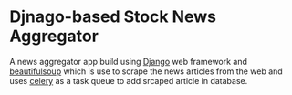 # Djnago-based Stock News Aggregator
A news aggregator app build using [Django](https://www.djangoproject.com/) web framework and [beautifulsoup](https://www.crummy.com/software/BeautifulSoup/bs4/doc/) which is use to scrape the news articles from the web and uses [celery](https://docs.celeryproject.org/en/stable/django/first-steps-with-django.html) as a task queue to add srcaped article in database. 






